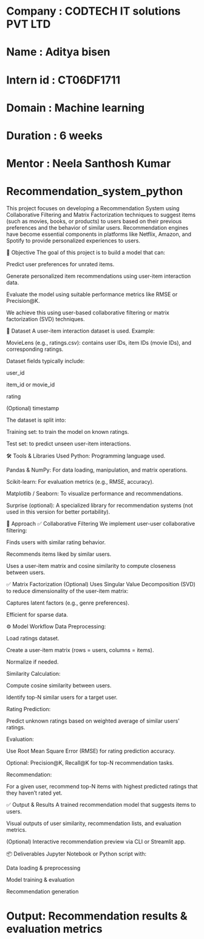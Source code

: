 # Company : CODTECH IT solutions PVT LTD
# Name : Aditya bisen
# Intern id : CT06DF1711
# Domain : Machine learning
# Duration : 6 weeks
# Mentor : Neela Santhosh Kumar

# Recommendation_system_python
This project focuses on developing a Recommendation System using Collaborative Filtering and Matrix Factorization techniques to suggest items (such as movies, books, or products) to users based on their previous preferences and the behavior of similar users. Recommendation engines have become essential components in platforms like Netflix, Amazon, and Spotify to provide personalized experiences to users.

🧠 Objective
The goal of this project is to build a model that can:

Predict user preferences for unrated items.

Generate personalized item recommendations using user-item interaction data.

Evaluate the model using suitable performance metrics like RMSE or Precision@K.

We achieve this using user-based collaborative filtering or matrix factorization (SVD) techniques.

📂 Dataset
A user-item interaction dataset is used. Example:

MovieLens (e.g., ratings.csv): contains user IDs, item IDs (movie IDs), and corresponding ratings.

Dataset fields typically include:

user_id

item_id or movie_id

rating

(Optional) timestamp

The dataset is split into:

Training set: to train the model on known ratings.

Test set: to predict unseen user-item interactions.

🛠 Tools & Libraries Used
Python: Programming language used.

Pandas & NumPy: For data loading, manipulation, and matrix operations.

Scikit-learn: For evaluation metrics (e.g., RMSE, accuracy).

Matplotlib / Seaborn: To visualize performance and recommendations.

Surprise (optional): A specialized library for recommendation systems (not used in this version for better portability).

🧱 Approach
✅ Collaborative Filtering
We implement user-user collaborative filtering:

Finds users with similar rating behavior.

Recommends items liked by similar users.

Uses a user-item matrix and cosine similarity to compute closeness between users.

✅ Matrix Factorization (Optional)
Uses Singular Value Decomposition (SVD) to reduce dimensionality of the user-item matrix:

Captures latent factors (e.g., genre preferences).

Efficient for sparse data.

⚙️ Model Workflow
Data Preprocessing:

Load ratings dataset.

Create a user-item matrix (rows = users, columns = items).

Normalize if needed.

Similarity Calculation:

Compute cosine similarity between users.

Identify top-N similar users for a target user.

Rating Prediction:

Predict unknown ratings based on weighted average of similar users' ratings.

Evaluation:

Use Root Mean Square Error (RMSE) for rating prediction accuracy.

Optional: Precision@K, Recall@K for top-N recommendation tasks.

Recommendation:

For a given user, recommend top-N items with highest predicted ratings that they haven’t rated yet.

✅ Output & Results
A trained recommendation model that suggests items to users.

Visual outputs of user similarity, recommendation lists, and evaluation metrics.

(Optional) Interactive recommendation preview via CLI or Streamlit app.

📦 Deliverables
Jupyter Notebook or Python script with:

Data loading & preprocessing

Model training & evaluation

Recommendation generation

# Output: Recommendation results & evaluation metrics


